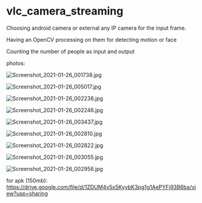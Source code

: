 # vlc_camera_streaming

Choosing android camera or external any IP camera for the input frame.

Having an OpenCV processing on them for detecting motion or face

Counting the number of people as input and output

photos:

![Screenshot_2021-01-26_001738.jpg](https://user-images.githubusercontent.com/43618473/105770031-c2d9e300-5f6f-11eb-9f24-b1f2168794d2.jpg)

![Screenshot_2021-01-26_005017.jpg](https://user-images.githubusercontent.com/43618473/105770607-7fcc3f80-5f70-11eb-8b25-3cd7d10ea97f.jpg)

![Screenshot_2021-01-26_002238.jpg](https://user-images.githubusercontent.com/43618473/105770256-ffa5da00-5f6f-11eb-99e6-107c99c59efd.jpg)

![Screenshot_2021-01-26_002246.jpg](https://user-images.githubusercontent.com/43618473/105770357-249a4d00-5f70-11eb-9e93-03b5668c8bf9.jpg)

![Screenshot_2021-01-26_003437.jpg](https://user-images.githubusercontent.com/43618473/105770389-32e86900-5f70-11eb-9f94-014497b436c2.jpg)

![Screenshot_2021-01-26_002810.jpg](https://user-images.githubusercontent.com/43618473/105770430-3ed42b00-5f70-11eb-8485-191499fff043.jpg)

![Screenshot_2021-01-26_002822.jpg](https://user-images.githubusercontent.com/43618473/105770449-472c6600-5f70-11eb-9c57-f30e2650459e.jpg)

![Screenshot_2021-01-26_003055.jpg](https://user-images.githubusercontent.com/43618473/105770488-557a8200-5f70-11eb-8d9d-d861e2a22757.jpg)

![Screenshot_2021-01-26_002958.jpg](https://user-images.githubusercontent.com/43618473/105770506-5c08f980-5f70-11eb-8542-6edb504ce5c1.jpg)


for apk (150mb):
https://drive.google.com/file/d/1ZDUM4v5x5KyybK3pg1g1AePYFj93B6ba/view?usp=sharing
